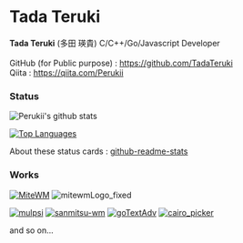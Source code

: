 # Tada Teruki

**Tada Teruki** (多田 瑛貴) C/C++/Go/Javascript Developer <br>
<br>
GitHub (for Public purpose) : https://github.com/TadaTeruki<br>
Qiita : https://qiita.com/Perukii<br>

### Status

![Perukii's github stats](https://github-readme-stats.vercel.app/api?username=Perukii&show_icons=true&theme=radical)

[![Top Languages](https://github-readme-stats.vercel.app/api/top-langs/?username=Perukii&hide=html,shell,makefile)](https://github.com/anuraghazra/github-readme-stats)

About these status cards : [github-readme-stats](https://github.com/anuraghazra/github-readme-stats)

### Works

[![MiteWM](https://github-readme-stats.vercel.app/api/pin/?username=Perukii&repo=MiteWM)](https://github.com/Perukii/MiteWM)
![mitewmLogo_fixed](https://user-images.githubusercontent.com/57752033/89993531-d21aec00-dcc1-11ea-9c34-277f7a109c75.png)


[![mulpsi](https://github-readme-stats.vercel.app/api/pin/?username=TadaTeruki&repo=mulpsi)](https://github.com/TadaTeruki/mulpsi)
[![sanmitsu-wm](https://github-readme-stats.vercel.app/api/pin/?username=Perukii&repo=sanmitsu-wm)](https://github.com/Perukii/sanmitsu-wm)
[![goTextAdv](https://github-readme-stats.vercel.app/api/pin/?username=Perukii&repo=goTextAdv)](https://github.com/Perukii/goTextAdv)
[![cairo_picker](https://github-readme-stats.vercel.app/api/pin/?username=Perukii&repo=cairo_picker)](https://github.com/Perukii/cairo_picker)

and so on...
